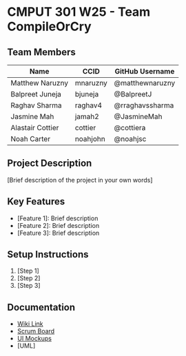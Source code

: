 # CMPUT 301 W25 - Team CompileOrCry

## Team Members

| Name | CCID   | GitHub Username |
| ----  | ------ | --------------- |
| Matthew Naruzny | mnaruzny | @matthewnaruzny     |
| Balpreet Juneja | bjuneja | @BalpreetJ |
| Raghav Sharma | raghav4 | @rraghavssharma     |
| Jasmine Mah | jamah2 | @JasmineMah     |
| Alastair Cottier | cottier | @cottiera     |
| Noah Carter | noahjohn | @noahjsc     |

## Project Description

[Brief description of the project in your own words]

## Key Features

- [Feature 1]: Brief description
- [Feature 2]: Brief description
- [Feature 3]: Brief description

## Setup Instructions

1. [Step 1]
2. [Step 2]
3. [Step 3]

## Documentation

- [Wiki Link](https://github.com/cmput301-w25/project-compileorcry/wiki)
- [Scrum Board](https://github.com/orgs/cmput301-w25/projects/35)
- [UI Mockups](https://www.figma.com/team_invite/redeem/5ejgfykba30pwhxKh3QezE)
- [UML]
